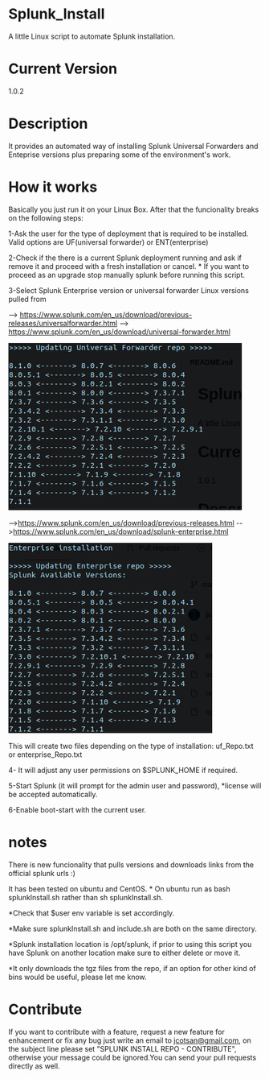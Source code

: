 # Splunk_Install
A little Linux script to automate Splunk installation.

# Current Version

1.0.2

# Description

It provides an automated way of installing Splunk Universal Forwarders and Enteprise versions plus preparing some of the environment's work.


# How it works

Basically you just run it on your Linux Box. After that the funcionality breaks on the following steps:

1-Ask the user for the type of deployment that is required to be installed. Valid options are UF(universal forwarder) or ENT(enterprise)

2-Check if the there is a current Splunk deployment running and ask if remove it and proceed with a fresh installation or cancel. * If you want to proceed as an upgrade stop manually splunk before running this script.

3-Select Splunk Enterprise version or universal forwarder Linux versions pulled from 

--> https://www.splunk.com/en_us/download/previous-releases/universalforwarder.html
--> https://www.splunk.com/en_us/download/universal-forwarder.html


![](images/uf.png)

-->https://www.splunk.com/en_us/download/previous-releases.html
-->https://www.splunk.com/en_us/download/splunk-enterprise.html

![](images/ENT.png)

This will create two files depending on the type of installation: uf_Repo.txt or enterprise_Repo.txt


4- It will adjust any user permissions on $SPLUNK_HOME if required.

5-Start Splunk (it will prompt for the admin user and password), *license will be accepted automatically.

6-Enable boot-start with the current user.

# notes

There is new funcionality that pulls versions and downloads links from the official splunk urls :)

It has been tested on ubuntu and CentOS. * On ubuntu run as bash splunkInstall.sh rather than sh splunkInstall.sh.

*Check that $user env variable is set accordingly.

*Make sure splunkInstall.sh and include.sh are both on the same directory.

*Splunk installation location is /opt/splunk, if prior to using this script you have Splunk on another location make sure to either delete or move it.

*It only downloads the tgz files from the repo, if an option for other kind of bins would be useful, please let me know.


# Contribute

If you want to contribute with a feature, request a new feature for enhancement or fix any bug just write an email to jcotsan@gmail.com, on the subject line please set "SPLUNK INSTALL REPO - CONTRIBUTE", otherwise your message could be ignored.You can send your pull requests directly as well.




